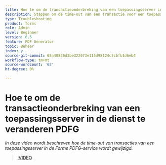 ```yaml
---
title: Hoe te om de transactieonderbreking van een toepassingsserver in de dienst te veranderen PDFG
description: Stappen om de time-out van een transactie voor een toepassingsserver voor PDF Generator te verhogen of te verlagen
type: Troubleshooting
product: forms
role: Admin
level: Beginner
version: 6.5
feature: PDF Generator
topic: Beheer
index: y
source-git-commit: 65a40826d3be322673e116d98124c3cbfb1d6eb4
workflow-type: tm+mt
source-wordcount: '62'
ht-degree: 0%

---
```



# Hoe te om de transactieonderbreking van een toepassingsserver in de dienst te veranderen PDFG

*In deze video wordt beschreven hoe de time-out van transacties van een toepassingsserver in de Forms PDFG-service wordt gewijzigd.*

>[!VIDEO](https://video.tv.adobe.com/v/335555?quality=9&learn=on)

